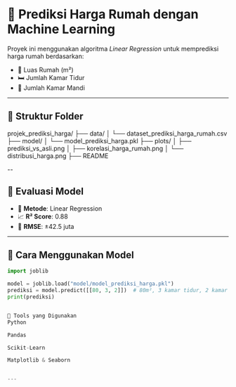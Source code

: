 
# 🎯 Prediksi Harga Rumah dengan Machine Learning

Proyek ini menggunakan algoritma *Linear Regression* untuk memprediksi harga rumah berdasarkan:
- 📏 Luas Rumah (m²)
- 🛏️ Jumlah Kamar Tidur
- 🚿 Jumlah Kamar Mandi

---

## 📁 Struktur Folder
projek_prediksi_harga/
├── data/
│ └── dataset_prediksi_harga_rumah.csv
├── model/
│ └── model_prediksi_harga.pkl
├── plots/
│ ├── prediksi_vs_asli.png
│ ├── korelasi_harga_rumah.png
│ └── distribusi_harga.png
├── README

--

## 🧪 Evaluasi Model

- 🔢 **Metode**: Linear Regression
- 📈 **R² Score**: 0.88
- 🧮 **RMSE**: ±42.5 juta

---

## 🚀 Cara Menggunakan Model

```python
import joblib

model = joblib.load("model/model_prediksi_harga.pkl")
prediksi = model.predict([[80, 3, 2]])  # 80m², 3 kamar tidur, 2 kamar mandi
print(prediksi)


🧠 Tools yang Digunakan
Python

Pandas

Scikit-Learn

Matplotlib & Seaborn


---
